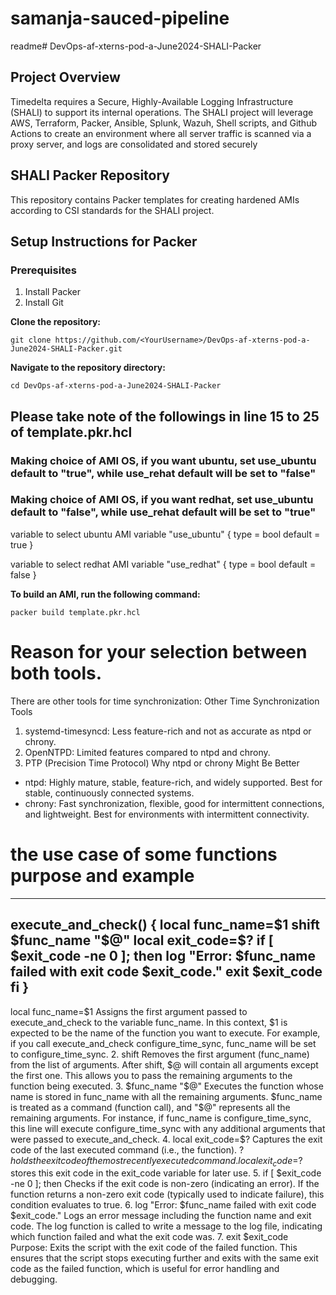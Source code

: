 # samanja-sauced-pipeline

readme# DevOps-af-xterns-pod-a-June2024-SHALI-Packer

## Project Overview
Timedelta requires a Secure, Highly-Available Logging Infrastructure (SHALI) to support its internal operations. The SHALI project will leverage AWS, Terraform, Packer, Ansible, Splunk, Wazuh, Shell scripts, and Github Actions to create an environment where all server traffic is scanned via a proxy server, and logs are consolidated and stored securely

## SHALI Packer Repository

This repository contains Packer templates for creating hardened AMIs according to CSI standards for the SHALI project.

## Setup Instructions for Packer

### Prerequisites
1. Install Packer
2. Install Git

**Clone the repository:**
  ```
  git clone https://github.com/<YourUsername>/DevOps-af-xterns-pod-a-June2024-SHALI-Packer.git
  ```

**Navigate to the repository directory:**
  ```
  cd DevOps-af-xterns-pod-a-June2024-SHALI-Packer
  ```
## Please take note of the followings in line 15 to 25 of template.pkr.hcl
### Making choice of AMI OS, if you want ubuntu, set use_ubuntu default to "true", while use_rehat default will be set to "false"
### Making choice of AMI OS, if you want redhat, set use_ubuntu default to "false", while use_rehat default will be set to "true"

variable to select ubuntu AMI
variable "use_ubuntu" {
  type    = bool
  default = true
}

variable to select redhat AMI
variable "use_redhat" {
  type    = bool
  default = false
}

**To build an AMI, run the following command:**
  ```
  packer build template.pkr.hcl
  ```


# Reason for your selection between both tools.
There are other tools for time synchronization:
Other Time Synchronization Tools
1. systemd-timesyncd: Less feature-rich and not as accurate as ntpd or chrony.
2. OpenNTPD: Limited features compared to ntpd and chrony.
3. PTP (Precision Time Protocol)
Why ntpd or chrony Might Be Better
* ntpd: Highly mature, stable, feature-rich, and widely supported. Best for stable, continuously connected systems.
* chrony: Fast synchronization, flexible, good for intermittent connections, and lightweight. Best for environments with intermittent connectivity.

# the use case of some functions purpose and example
---
execute_and_check() {
  local func_name=$1
  shift
  $func_name "$@"
  local exit_code=$?
  if [ $exit_code -ne 0 ]; then
    log "Error: $func_name failed with exit code $exit_code."
    exit $exit_code
  fi
}
---

local func_name=$1
Assigns the first argument passed to execute_and_check to the variable func_name.
In this context, $1 is expected to be the name of the function you want to execute. For example, if you call execute_and_check configure_time_sync, func_name will be set to configure_time_sync.
2. shift
Removes the first argument (func_name) from the list of arguments.
After shift, $@ will contain all arguments except the first one. This allows you to pass the remaining arguments to the function being executed.
3. $func_name "$@"
Executes the function whose name is stored in func_name with all the remaining arguments.
$func_name is treated as a command (function call), and "$@" represents all the remaining arguments. For instance, if func_name is configure_time_sync, this line will execute configure_time_sync with any additional arguments that were passed to execute_and_check.
4. local exit_code=$?
Captures the exit code of the last executed command (i.e., the function).
$? holds the exit code of the most recently executed command. local exit_code=$? stores this exit code in the exit_code variable for later use.
5. if [ $exit_code -ne 0 ]; then
Checks if the exit code is non-zero (indicating an error).
If the function returns a non-zero exit code (typically used to indicate failure), this condition evaluates to true.
6. log "Error: $func_name failed with exit code $exit_code."
Logs an error message including the function name and exit code.
The log function is called to write a message to the log file, indicating which function failed and what the exit code was.
7. exit $exit_code
Purpose: Exits the script with the exit code of the failed function.
This ensures that the script stops executing further and exits with the same exit code as the failed function, which is useful for error handling and debugging.
